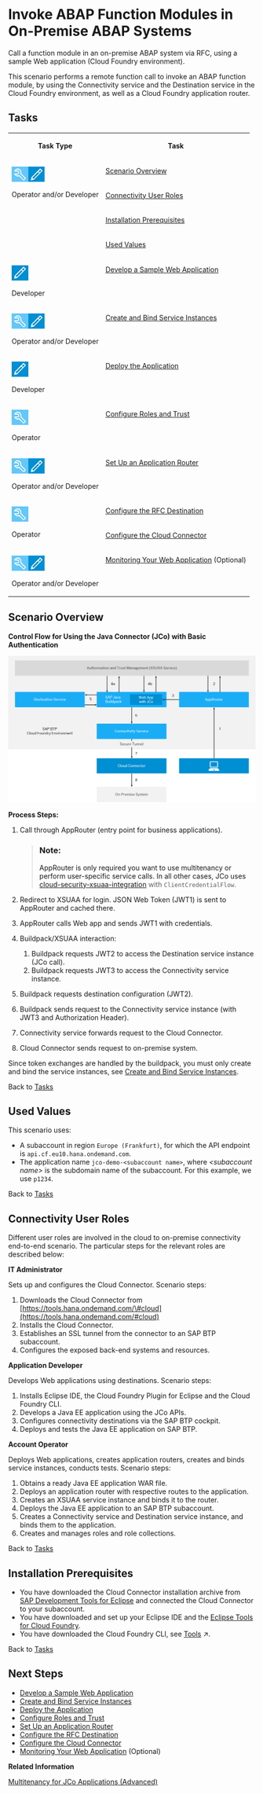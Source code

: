 <!-- loiobfcb54ca058f4b1dafd26e438ff1e2f4 -->

# Invoke ABAP Function Modules in On-Premise ABAP Systems

Call a function module in an on-premise ABAP system via RFC, using a sample Web application \(Cloud Foundry environment\).

This scenario performs a remote function call to invoke an ABAP function module, by using the Connectivity service and the Destination service in the Cloud Foundry environment, as well as a Cloud Foundry application router.



<a name="loiobfcb54ca058f4b1dafd26e438ff1e2f4__tasks_tutorial_rfc"/>

## Tasks


<table>
<tr>
<th valign="top">

Task Type

</th>
<th valign="top">

Task

</th>
</tr>
<tr>
<td valign="top" rowspan="4">

![](images/CS_TASK_Admin_Dev_7c2c6d8.png)

Operator and/or Developer

</td>
<td valign="top">

[Scenario Overview](invoke-abap-function-modules-in-on-premise-abap-systems-bfcb54c.md#loiobfcb54ca058f4b1dafd26e438ff1e2f4__Scenario) 

</td>
</tr>
<tr>
<td valign="top">

[Connectivity User Roles](invoke-abap-function-modules-in-on-premise-abap-systems-bfcb54c.md#loiobfcb54ca058f4b1dafd26e438ff1e2f4__Roles) 

</td>
</tr>
<tr>
<td valign="top">

[Installation Prerequisites](invoke-abap-function-modules-in-on-premise-abap-systems-bfcb54c.md#loiobfcb54ca058f4b1dafd26e438ff1e2f4__Install) 

</td>
</tr>
<tr>
<td valign="top">

[Used Values](invoke-abap-function-modules-in-on-premise-abap-systems-bfcb54c.md#loiobfcb54ca058f4b1dafd26e438ff1e2f4__values) 

</td>
</tr>
<tr>
<td valign="top">

![](images/CS_TASK_Dev_a4c82d5.png)

Developer

</td>
<td valign="top">

[Develop a Sample Web Application](develop-a-sample-web-application-7808d1d.md) 

</td>
</tr>
<tr>
<td valign="top">

![](images/CS_TASK_Admin_Dev_7c2c6d8.png)

Operator and/or Developer

</td>
<td valign="top">

[Create and Bind Service Instances](create-and-bind-service-instances-6dd5e26.md) 

</td>
</tr>
<tr>
<td valign="top">

![](images/CS_TASK_Dev_a4c82d5.png)

Developer

</td>
<td valign="top">

[Deploy the Application](deploy-the-application-9d19a9d.md) 

</td>
</tr>
<tr>
<td valign="top">

![](images/CS_TASK_Admin_219b363.png)

Operator

</td>
<td valign="top">

[Configure Roles and Trust](configure-roles-and-trust-e862ab7.md) 

</td>
</tr>
<tr>
<td valign="top">

![](images/CS_TASK_Admin_Dev_7c2c6d8.png)

Operator and/or Developer

</td>
<td valign="top">

[Set Up an Application Router](set-up-an-application-router-b14eeb9.md) 

</td>
</tr>
<tr>
<td valign="top" rowspan="2">

![](images/CS_TASK_Admin_219b363.png)

Operator

</td>
<td valign="top">

[Configure the RFC Destination](configure-the-rfc-destination-296f457.md) 

</td>
</tr>
<tr>
<td valign="top">

[Configure the Cloud Connector](configure-the-cloud-connector-783a96e.md) 

</td>
</tr>
<tr>
<td valign="top">

![](images/CS_TASK_Admin_Dev_7c2c6d8.png)

Operator and/or Developer

</td>
<td valign="top">

[Monitoring Your Web Application](monitoring-your-web-application-e2ce724.md) \(Optional\)

</td>
</tr>
</table>



<a name="loiobfcb54ca058f4b1dafd26e438ff1e2f4__Scenario"/>

## Scenario Overview

**Control Flow for Using the Java Connector \(JCo\) with Basic Authentication**

![](images/CS_CF_RFC_Tutorial_-_Scenario_cfadd39.png)

**Process Steps:**

1.  Call through AppRouter \(entry point for business applications\).

    > ### Note:  
    > AppRouter is only required you want to use multitenancy or perform user-specific service calls. In all other cases, JCo uses [cloud-security-xsuaa-integration](https://github.com/SAP/cloud-security-xsuaa-integration/tree/master/token-client) with `ClientCredentialFlow`.

2.  Redirect to XSUAA for login. JSON Web Token \(JWT1\) is sent to AppRouter and cached there.
3.  AppRouter calls Web app and sends JWT1 with credentials.
4.  Buildpack/XSUAA interaction:
    1.  Buildpack requests JWT2 to access the Destination service instance \(JCo call\).
    2.  Buildpack requests JWT3 to access the Connectivity service instance.

5.  Buildpack requests destination configuration \(JWT2\).
6.  Buildpack sends request to the Connectivity service instance \(with JWT3 and Authorization Header\).
7.  Connectivity service forwards request to the Cloud Connector.
8.  Cloud Connector sends request to on-premise system.

Since token exchanges are handled by the buildpack, you must only create and bind the service instances, see [Create and Bind Service Instances](create-and-bind-service-instances-6dd5e26.md).

Back to [Tasks](invoke-abap-function-modules-in-on-premise-abap-systems-bfcb54c.md#loiobfcb54ca058f4b1dafd26e438ff1e2f4__tasks_tutorial_rfc)



<a name="loiobfcb54ca058f4b1dafd26e438ff1e2f4__values"/>

## Used Values

This scenario uses:

-   A subaccount in region `Europe (Frankfurt)`, for which the API endpoint is `api.cf.eu10.hana.ondemand.com`.
-   The application name `jco-demo-<subaccount name>`, where *<subaccount name\>* is the subdomain name of the subaccount. For this example, we use `p1234`.

Back to [Tasks](invoke-abap-function-modules-in-on-premise-abap-systems-bfcb54c.md#loiobfcb54ca058f4b1dafd26e438ff1e2f4__tasks_tutorial_rfc)



<a name="loiobfcb54ca058f4b1dafd26e438ff1e2f4__Roles"/>

## Connectivity User Roles

Different user roles are involved in the cloud to on-premise connectivity end-to-end scenario. The particular steps for the relevant roles are described below:

**IT Administrator**

Sets up and configures the Cloud Connector. Scenario steps:

1.  Downloads the Cloud Connector from [https://tools.hana.ondemand.com/\#cloud](https://tools.hana.ondemand.com/#cloud)
2.  Installs the Cloud Connector.
3.  Establishes an SSL tunnel from the connector to an SAP BTP subaccount.
4.  Configures the exposed back-end systems and resources.

**Application Developer**

Develops Web applications using destinations. Scenario steps:

1.  Installs Eclipse IDE, the Cloud Foundry Plugin for Eclipse and the Cloud Foundry CLI.
2.  Develops a Java EE application using the JCo APIs.
3.  Configures connectivity destinations via the SAP BTP cockpit.
4.  Deploys and tests the Java EE application on SAP BTP.

**Account Operator**

Deploys Web applications, creates application routers, creates and binds service instances, conducts tests. Scenario steps:

1.  Obtains a ready Java EE application WAR file.
2.  Deploys an application router with respective routes to the application.
3.  Creates an XSUAA service instance and binds it to the router.
4.  Deploys the Java EE application to an SAP BTP subaccount.
5.  Creates a Connectivity service and Destination service instance, and binds them to the application.
6.  Creates and manages roles and role collections.

Back to [Tasks](invoke-abap-function-modules-in-on-premise-abap-systems-bfcb54c.md#loiobfcb54ca058f4b1dafd26e438ff1e2f4__tasks_tutorial_rfc)



<a name="loiobfcb54ca058f4b1dafd26e438ff1e2f4__Install"/>

## Installation Prerequisites

-   You have downloaded the Cloud Connector installation archive from [SAP Development Tools for Eclipse](https://tools.hana.ondemand.com/#cloud) and connected the Cloud Connector to your subaccount.
-   You have downloaded and set up your Eclipse IDE and the [Eclipse Tools for Cloud Foundry](https://projects.eclipse.org/projects/ecd.cft).
-   You have downloaded the Cloud Foundry CLI, see [Tools](https://help.sap.com/viewer/65de2977205c403bbc107264b8eccf4b/Cloud/en-US/abcae5b568c94e5391a74d15f5db9213.html "SAP BTP includes many tools to help you develop and manage applications, and connect them to your on-premise systems.") :arrow_upper_right:.

Back to [Tasks](invoke-abap-function-modules-in-on-premise-abap-systems-bfcb54c.md#loiobfcb54ca058f4b1dafd26e438ff1e2f4__tasks_tutorial_rfc)



<a name="loiobfcb54ca058f4b1dafd26e438ff1e2f4__section_xsy_nkc_cgb"/>

## Next Steps

-   [Develop a Sample Web Application](develop-a-sample-web-application-7808d1d.md)
-   [Create and Bind Service Instances](create-and-bind-service-instances-6dd5e26.md)
-   [Deploy the Application](deploy-the-application-9d19a9d.md)
-   [Configure Roles and Trust](configure-roles-and-trust-e862ab7.md)
-   [Set Up an Application Router](set-up-an-application-router-b14eeb9.md)
-   [Configure the RFC Destination](configure-the-rfc-destination-296f457.md)
-   [Configure the Cloud Connector](configure-the-cloud-connector-783a96e.md)
-   [Monitoring Your Web Application](monitoring-your-web-application-e2ce724.md) \(Optional\)

**Related Information**  


[Multitenancy for JCo Applications \(Advanced\)](multitenancy-for-jco-applications-advanced-93c1e03.md "Learn about the required steps to make your Cloud Foundry JCo application tenant-aware.")


